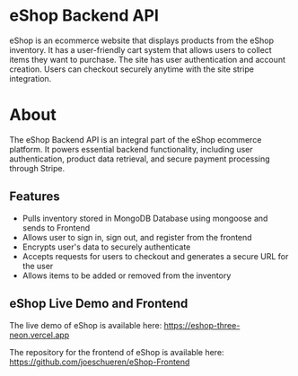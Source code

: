 # eShop Backend API

eShop is an ecommerce website that displays products from the eShop inventory. It has a user-friendly cart system that allows users to collect items they want to purchase. The site has user authentication and account creation. Users can checkout securely anytime with the site stripe integration.

# About

The eShop Backend API is an integral part of the eShop ecommerce platform. It powers essential backend functionality, including user authentication, product data retrieval, and secure payment processing through Stripe.

## Features

- Pulls inventory stored in MongoDB Database using mongoose and sends to Frontend
- Allows user to sign in, sign out, and register from the frontend
- Encrypts user's data to securely authenticate
- Accepts requests for users to checkout and generates a secure URL for the user
- Allows items to be added or removed from the inventory


## eShop Live Demo and Frontend

The live demo of eShop is available here: https://eshop-three-neon.vercel.app

The repository for the frontend of eShop is available here: https://github.com/joeschueren/eShop-Frontend